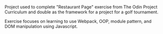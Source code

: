 Project used to complete "Restaurant Page" exercise from The Odin Project Curriculum and double as the framework for a project for a golf tournament.

Exercise focuses on learning to use Webpack, OOP, module pattern, and DOM manipulation using Javascript.